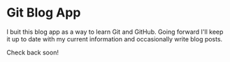 # Git Blog App
I buit this blog app as a way to learn Git and GitHub. Going forward I'll keep it up to date with my current information and occasionally write blog posts.

Check back soon!